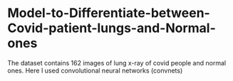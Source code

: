 # Model-to-Differentiate-between-Covid-patient-lungs-and-Normal-ones
The dataset contains 162 images of lung x-ray of covid people and normal ones. Here I used convolutional neural networks (convnets) 
